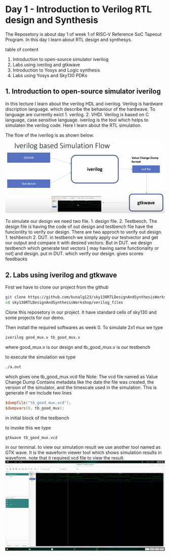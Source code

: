 # Day 1 - Introduction to Verilog RTL design and Synthesis

The Reposetory is about day 1 of week 1 of RISC‑V Reference SoC Tapeout Program.
In this day I learn about RTL design and synthesys.

table of content
1. Introduction to open-source simulator iverilog
2. Labs using iverilog and gtkwave
3. Introduction to Yosys and Logic synthesis
4. Labs using Yosys and Sky130 PDKs

## 1. Introduction to open-source simulator iverilog

In this lecture I learn about the verilog HDL and iverilog. Verilog is hardware discription language. which describe the behaviour of the hardwave. To language are currently exict 1. verilog. 2. VHDl. Verilog is based on C language, case sensitive language.
iverilog is the tool which helps to simulaten the verilog code. Here I learn about the RTL simulation.

The flow of the iverilog is as shown below.
![Alt Text](iverilog_flow.png)

To simulate our design we need two file. 1. design file. 2. Testbench. The design file is having the code of out design and testbench file have the funcionlity to verify our design. There are two approch to verify out design. 1. teshbench 2. DUT. in testbench we simply apply our testvector and get our output and compare it with desired vectors. But in DUT. we design testbench which generate test vectors [ may having same functionality or not] and design. put in DUT. which verify our design. gives scores feedbacks 

## 2. Labs using iverilog and gtkwave

First we have to clone our project from the github
```bash
git clone https://github.com/kunalg123/sky130RTLDesignAndSynthesisWorkshop.git
cd sky130RTLDesignAndSynthesisWorkshop/verilog_files
```
Clone this reposetory in our project. It have standard cells of sky130 and some projects for our demo.

Then install the required softwares as week 0.
To simulate 2x1 mux we type
```bash 
iverilog good_mux.v tb_good_mux.v
```
where good_mux.v is our design and tb_good_mux.v is our testbench

to execute the simulation we type
```bash
./a.out
```
which gives one tb_good_mux.vcd file
Note: The vcd file named as Value Change Dump Contains metadata like the date the file was created, the version of the simulator, and the timescale used in the simulation. This is generate if we include two lines
```verilog
$dumpfile("tb_good_mux.vcd");
$dumpvars(0, tb_good_mux);
```
in initial block of the testbench

to invoke this we type
```bash
gtkwave tb_good_mux.vcd
```
in our terminal.
to view our simulation result we use another tool named as GTK wave. It is the waveform viewer tool which shows simulation results in waveform. note that it required.vcd file to view the result.
![Alt Text](
gtkwave_goodmux.png)
